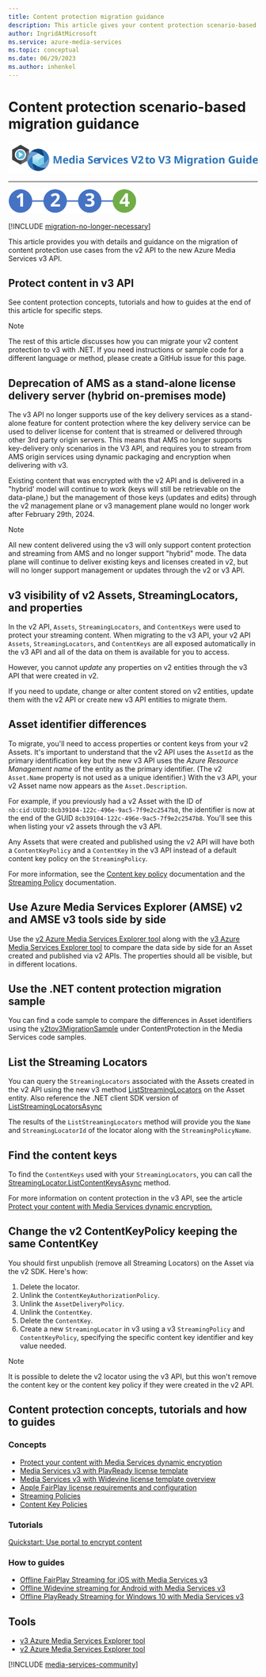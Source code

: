 ```yaml
---
title: Content protection migration guidance
description: This article gives your content protection scenario-based guidance that will assist you in your  migrating from Azure Media Services v2 to v3.
author: IngridAtMicrosoft
ms.service: azure-media-services
ms.topic: conceptual
ms.date: 06/29/2023
ms.author: inhenkel
---
```


# Content protection scenario-based migration guidance

![migration guide logo](./media/migration-guide/azure-media-services-logo-migration-guide.svg)

<hr color="#5ea0ef" size="10">

![migration steps 2](./media/migration-guide/steps-4.svg)

[!INCLUDE [migration-no-longer-necessary](includes/migration-no-longer-necessary.md)]

This article provides you with details and guidance on the migration of content protection use cases from the v2 API to the new Azure Media Services v3 API.

## Protect content in v3 API

See content protection concepts, tutorials and how to guides at the end of this article for specific steps.

> [!NOTE]
> The rest of this article discusses how you can migrate your v2 content protection to v3 with .NET.  If you need instructions or sample code for a different language or method, please create a GitHub issue for this page.

## Deprecation of AMS as a stand-alone license delivery server (hybrid on-premises mode)

The v3 API no longer supports use of the key delivery services as a stand-alone feature for content protection where the key delivery service can be used to deliver license for content that is streamed or delivered through other 3rd party origin servers.  This means that AMS no longer supports key-delivery only scenarios in the V3 API, and requires you to stream from AMS origin services using dynamic packaging and encryption when delivering with v3.

Existing content that was encrypted with the v2 API and is delivered in a "hybrid' model will continue to work (keys will still be retrievable on the data-plane,) but the management of those keys (updates and edits) through the v2 management plane or v3 management plane would no longer work after February 29th, 2024.

> [!NOTE]
> All new content delivered using the v3 will only support content protection and streaming from AMS and no longer support "hybrid" mode.
> The data plane will continue to deliver existing keys and licenses created in v2, but will no longer support management or updates through
> the v2 or v3 API.

## v3 visibility of v2 Assets, StreamingLocators, and properties

In the v2 API, `Assets`, `StreamingLocators`, and `ContentKeys` were used to protect your streaming content. When migrating to the v3 API, your v2 API `Assets`, `StreamingLocators`, and `ContentKeys` are all exposed automatically in the v3 API and all of the data on them is available for you to access.

However, you cannot *update* any properties on v2 entities through the v3 API that were created in v2.

If you need to update, change or alter content stored on v2 entities, update them with the v2 API or create new v3 API entities to migrate them.

## Asset identifier differences

To migrate, you'll need to access properties or content keys from your v2 Assets.  It's important to understand that the v2 API uses the `AssetId` as the primary identification key but the new v3 API uses the *Azure Resource Management name* of the entity as the primary identifier.  (The v2 `Asset.Name` property is not used as a unique identifier.) With the v3 API, your v2 Asset name now appears as the `Asset.Description`.

For example, if you previously had a v2 Asset with the ID of `nb:cid:UUID:8cb39104-122c-496e-9ac5-7f9e2c2547b8`, the identifier is now at the end of the GUID `8cb39104-122c-496e-9ac5-7f9e2c2547b8`. You'll see this when listing your v2 assets through the v3 API.

Any Assets that were created and published using the v2 API will have both a `ContentKeyPolicy` and a `ContentKey` in the v3 API instead of a default content key policy on the `StreamingPolicy`.

For more information, see the [Content key policy](./drm-content-key-policy-concept.md) documentation and the [Streaming Policy](./stream-streaming-policy-concept.md) documentation.

## Use Azure Media Services Explorer (AMSE) v2 and AMSE v3 tools side by side

Use the [v2 Azure Media Services Explorer tool](https://github.com/Azure/Azure-Media-Services-Explorer/releases/tag/v4.3.15.0) along with the [v3 Azure Media Services Explorer tool](https://github.com/Azure/Azure-Media-Services-Explorer) to compare the data side by side for an Asset created and published via v2 APIs. The properties should all be visible, but in different locations.

## Use the .NET content protection migration sample

You can find a code sample to compare the differences in Asset identifiers using the [v2tov3MigrationSample](https://github.com/Azure-Samples/media-services-v3-dotnet/tree/main/ContentProtection/v2tov3Migration) under ContentProtection in the Media Services code samples.

## List the Streaming Locators

You can query the `StreamingLocators` associated with the Assets created in the v2 API using the new v3 method [ListStreamingLocators](/rest/api/media/assets/liststreaminglocators) on the Asset entity.  Also reference the .NET client SDK version of [ListStreamingLocatorsAsync](/dotnet/api/microsoft.azure.management.media.assetsoperationsextensions.liststreaminglocatorsasync?preserve-view=true&view=azure-dotnet)

The results of the `ListStreamingLocators` method will provide you the `Name` and `StreamingLocatorId` of the locator along with the `StreamingPolicyName`.

## Find the content keys

To find the `ContentKeys` used with your `StreamingLocators`, you can call the [StreamingLocator.ListContentKeysAsync](/dotnet/api/microsoft.azure.management.media.streaminglocatorsoperationsextensions.listcontentkeysasync?preserve-view=true&view=azure-dotnet) method.

For more information on content protection in the v3 API, see the article [Protect your content with Media Services dynamic encryption.](./drm-content-protection-concept.md)

## Change the v2 ContentKeyPolicy keeping the same ContentKey

You should first unpublish (remove all Streaming Locators) on the Asset via the v2 SDK. Here's how:

1. Delete the locator.
1. Unlink the `ContentKeyAuthorizationPolicy`.
1. Unlink the `AssetDeliveryPolicy`.
1. Unlink the `ContentKey`.
1. Delete the `ContentKey`.
1. Create a new `StreamingLocator` in v3 using a v3 `StreamingPolicy` and `ContentKeyPolicy`, specifying the specific content key identifier and key value needed.

> [!NOTE]
> It is possible to delete the v2 locator using the v3 API, but this won't remove the content key or the content key policy if they were created in the v2 API.

## Content protection concepts, tutorials and how to guides

### Concepts

- [Protect your content with Media Services dynamic encryption](drm-content-protection-concept.md)
- [Media Services v3 with PlayReady license template](drm-playready-license-template-concept.md)
- [Media Services v3 with Widevine license template overview](drm-widevine-license-template-concept.md)
- [Apple FairPlay license requirements and configuration](drm-fairplay-license-overview.md)
- [Streaming Policies](stream-streaming-policy-concept.md)
- [Content Key Policies](drm-content-key-policy-concept.md)

### Tutorials

[Quickstart: Use portal to encrypt content](drm-encrypt-content-how-to.md)

### How to guides

- [Offline FairPlay Streaming for iOS with Media Services v3](drm-offline-fairplay-for-ios-concept.md)
- [Offline Widevine streaming for Android with Media Services v3](drm-offline-widevine-for-android.md)
- [Offline PlayReady Streaming for Windows 10 with Media Services v3](drm-offline-playready-streaming-for-windows-10.md)

## Tools

- [v3 Azure Media Services Explorer tool](https://github.com/Azure/Azure-Media-Services-Explorer)
- [v2 Azure Media Services Explorer tool](https://github.com/Azure/Azure-Media-Services-Explorer/releases/tag/v4.3.15.0)

[!INCLUDE [media-services-community](includes/media-services-community.md)]
